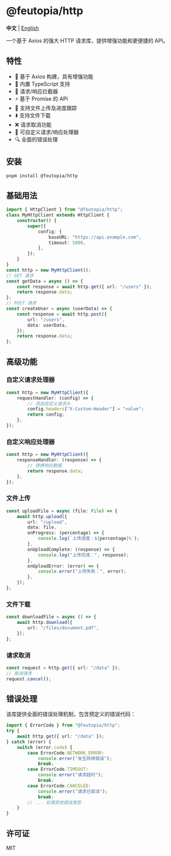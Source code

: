 # @feutopia/http

**中文** | [English](./README.md)

一个基于 Axios 的强大 HTTP 请求库，提供增强功能和更便捷的 API。

## 特性

- 🚀 基于 Axios 构建，具有增强功能
- 🎯 内置 TypeScript 支持
- 🔄 请求/响应拦截器
- ⚡ 基于 Promise 的 API
- 📁 支持文件上传及进度跟踪
- ⬇️ 支持文件下载
- ❌ 请求取消功能
- 🎨 可自定义请求/响应处理器
- 🔍 全面的错误处理

## 安装

```bash
pnpm install @feutopia/http
```

## 基础用法

```ts
import { HttpClient } from "@feutopia/http";
class MyHttpClient extends HttpClient {
	constructor() {
		super({
			config: {
				baseURL: "https://api.example.com",
				timeout: 5000,
			},
		});
	}
}
const http = new MyHttpClient();
// GET 请求
const getData = async () => {
	const response = await http.get({ url: "/users" });
	return response.data;
};
// POST 请求
const createUser = async (userData) => {
	const response = await http.post({
		url: "/users",
		data: userData,
	});
	return response.data;
};
```

## 高级功能

### 自定义请求处理器

```ts
const http = new MyHttpClient({
	requestHandler: (config) => {
		// 添加自定义请求头
		config.headers["X-Custom-Header"] = "value";
		return config;
	},
});
```

### 自定义响应处理器

```ts
const http = new MyHttpClient({
	responseHandler: (response) => {
		// 转换响应数据
		return response.data;
	},
});
```

### 文件上传

```ts
const uploadFile = async (file: File) => {
	await http.upload({
		url: "/upload",
		data: file,
		onProgress: (percentage) => {
			console.log(`上传进度：${percentage}%`);
		},
		onUploadComplete: (response) => {
			console.log("上传完成：", response);
		},
		onUploadError: (error) => {
			console.error("上传失败：", error);
		},
	});
};
```

### 文件下载

```ts
const downloadFile = async () => {
	await http.download({
		url: "/files/document.pdf",
	});
};
```

### 请求取消

```ts
const request = http.get({ url: "/data" });
// 取消请求
request.cancel();
```

## 错误处理

该库提供全面的错误处理机制，包含预定义的错误代码：

```ts
import { ErrorCode } from "@feutopia/http";
try {
	await http.get({ url: "/data" });
} catch (error) {
	switch (error.code) {
		case ErrorCode.NETWORK_ERROR:
			console.error("发生网络错误");
			break;
		case ErrorCode.TIMEOUT:
			console.error("请求超时");
			break;
		case ErrorCode.CANCELED:
			console.error("请求已取消");
			break;
		// ... 处理其他错误类型
	}
}
```

## 许可证

MIT
